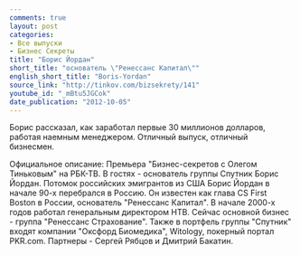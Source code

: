 ```yaml
---
comments: true
layout: post
categories:
- Все выпуски
- Бизнес Секреты
title: "Борис Йордан"
short_title: "основатель \"Ренессанс Капитал\""
english_short_title: "Boris-Yordan"
source_link: "http://tinkov.com/bizsekrety/141"
youtube_id: "_mBtu5JGCok"
date_publication: "2012-10-05"
---
```

Борис рассказал, как заработал первые 30 миллионов долларов, работая наемным менеджером.
Отличный выпуск, отличный бизнесмен.
<!--more-->
Официальное описание:
Премьера "Бизнес-секретов с Олегом Тиньковым" на РБК-ТВ. В гостях - основатель группы Спутник Борис Йордан. Потомок российских эмигрантов из США Борис Йордан в начале 90-х перебрался в Россию. Он известен как глава CS First Boston в России, основатель "Ренессанс Капитал". В начале 2000-х годов работал генеральным директором НТВ. Сейчас основной бизнес - группа "Ренессанс Страхование". Также в портфель группы "Спутник" входят компании "Оксфорд Биомедика", Witology, покерный портал PKR.com. Партнеры - Сергей Рябцов и Дмитрий Бакатин.
